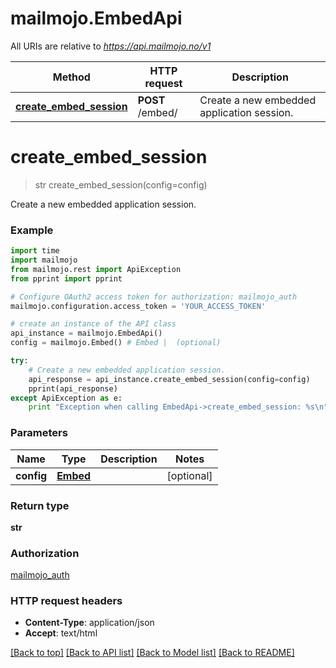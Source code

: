# mailmojo.EmbedApi

All URIs are relative to *https://api.mailmojo.no/v1*

Method | HTTP request | Description
------------- | ------------- | -------------
[**create_embed_session**](EmbedApi.md#create_embed_session) | **POST** /embed/ | Create a new embedded application session.


# **create_embed_session**
> str create_embed_session(config=config)

Create a new embedded application session.

### Example 
```python
import time
import mailmojo
from mailmojo.rest import ApiException
from pprint import pprint

# Configure OAuth2 access token for authorization: mailmojo_auth
mailmojo.configuration.access_token = 'YOUR_ACCESS_TOKEN'

# create an instance of the API class
api_instance = mailmojo.EmbedApi()
config = mailmojo.Embed() # Embed |  (optional)

try: 
    # Create a new embedded application session.
    api_response = api_instance.create_embed_session(config=config)
    pprint(api_response)
except ApiException as e:
    print "Exception when calling EmbedApi->create_embed_session: %s\n" % e
```

### Parameters

Name | Type | Description  | Notes
------------- | ------------- | ------------- | -------------
 **config** | [**Embed**](Embed.md)|  | [optional] 

### Return type

**str**

### Authorization

[mailmojo_auth](../README.md#mailmojo_auth)

### HTTP request headers

 - **Content-Type**: application/json
 - **Accept**: text/html

[[Back to top]](#) [[Back to API list]](../README.md#documentation-for-api-endpoints) [[Back to Model list]](../README.md#documentation-for-models) [[Back to README]](../README.md)

